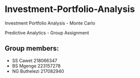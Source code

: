 # Investment-Portfolio-Analysis
Investment Portfolio Analysis - Monte Carlo

Predictive Analytics - Group Assignment

## Group members:

- SS Cawet 218066347
- BS Mgenge 223157278
- NG Buthelezi 217082940
